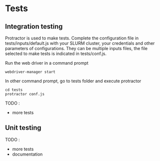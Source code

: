# Tests
## Integration testing
Protractor is used to make tests.
Complete the configuration file in tests/inputs/default.js with your SLURM cluster, your credentials and other parameters of configurations. They can be multiple inputs files, the file selected to make tests is indicated in tests/conf.js.

Run the web driver in a command prompt
```
webdriver-manager start
```
In other command prompt, go to tests folder and execute protractor
```
cd tests
protractor conf.js
```

TODO :
- more tests

## Unit testing
TODO :
- more tests
- documentation
